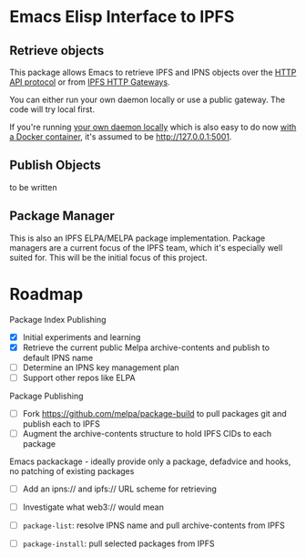 # Emacs Elisp Interface to IPFS

## Retrieve objects
This package allows Emacs to retrieve IPFS and IPNS objects over the
[HTTP API protocol](https://docs.ipfs.io/reference/api/http) or from
[IPFS HTTP Gateways](https://ipfs.github.io/public-gateway-checker/).

You can either run your own daemon locally or use a public gateway. The code will try local first.

If you're running [your own daemon locally](https://github.com/ipfs/go-ipfs) which is also easy to do now
[with a Docker container](https://hub.docker.com/r/ipfs/go-ipfs), it's assumed to be http://127.0.0.1:5001.

## Publish Objects

to be written

## Package Manager

This is also an IPFS ELPA/MELPA package implementation. Package managers are a
current focus of the IPFS team, which it's especially well suited for.
This will be the initial focus of this project.

# Roadmap

Package Index Publishing

- [x] Initial experiments and learning
- [x] Retrieve the current public Melpa archive-contents and publish to default IPNS name
- [ ] Determine an IPNS key management plan
- [ ] Support other repos like ELPA

Package Publishing
- [ ] Fork https://github.com/melpa/package-build to pull packages git and publish each to IPFS
- [ ] Augment the archive-contents structure to hold IPFS CIDs to each package

Emacs packackage - ideally provide only a package, defadvice and hooks, no patching of existing packages

- [ ] Add an ipns:// and ipfs:// URL scheme for retrieving
- [ ] Investigate what web3:// would mean
- [ ] `package-list`: resolve IPNS name and pull archive-contents from IPFS
- [ ] `package-install`: pull selected packages from IPFS

